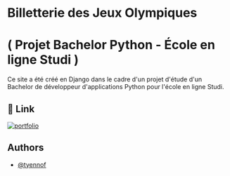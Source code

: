 
# Billetterie des Jeux Olympiques
# ( Projet Bachelor Python - École en ligne Studi ) 

Ce site a été créé en Django dans le cadre d'un projet d'étude d'un Bachelor de développeur d'applications Python pour l'école en ligne Studi.




## 🔗 Link
[![portfolio](https://img.shields.io/badge/Lien_vers_le_site_sur_PythonAnywhere-000?style=for-the-badge&logo=ko-fi&logoColor=white)](https://steveparis.pythonanywhere.com/)




## Authors

- [@tyennof](https://github.com/tyennof)

